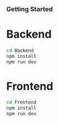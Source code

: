 ### Getting Started

# Backend
```bash
cd Backend
npm install
npm run dev
```

# Frontend
```bash
cd Frontend
npm install
npm run dev
```
